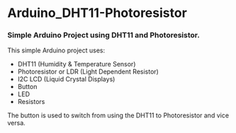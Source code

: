 # Arduino_DHT11-Photoresistor
### Simple Arduino Project using DHT11 and Photoresistor.
This simple Arduino project uses:
- DHT11 (Humidity & Temperature Sensor)
- Photoresistor or LDR (Light Dependent Resistor)
- I2C LCD (Liquid Crystal Displays)
- Button
- LED
- Resistors

The button is used to switch from using the DHT11 to Photoresistor and vice versa.
